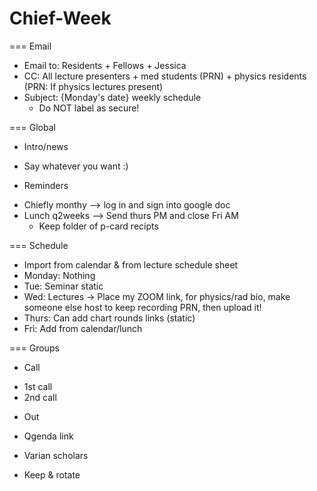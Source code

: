# Chief-Week
=== Email
- Email to: Residents + Fellows + Jessica
- CC: All lecture presenters + med students (PRN) + physics residents (PRN: If physics lectures present)
- Subject: {Monday's date} weekly schedule
	- Do NOT label as secure!

=== Global
* Intro/news
- Say whatever you want :)

* Reminders
- Chiefly monthy --> log in and sign into google doc
- Lunch q2weeks --> Send thurs PM and close Fri AM
	- Keep folder of p-card recipts

=== Schedule
- Import from calendar & from lecture schedule sheet
- Monday: Nothing
- Tue: Seminar static
- Wed: Lectures -> Place my ZOOM link, for physics/rad bio, make someone else host to keep recording PRN, then upload it!
- Thurs: Can add chart rounds links (static)
- Fri: Add from calendar/lunch

=== Groups
* Call
- 1st call
- 2nd call

* Out

* Qgenda link

* Varian scholars
- Keep & rotate